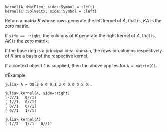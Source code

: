 ```
kernel(A::MatElem; side::Symbol = :left)
kernel(C::SolveCtx; side::Symbol = :left)
```

Return a matrix $K$ whose rows generate the left kernel of $A$, that is, $KA$ is the zero matrix.

If `side == :right`, the columns of $K$ generate the right kernel of $A$, that is, $AK$ is the zero matrix.

If the base ring is a principal ideal domain, the rows or columns respectively of $K$ are a basis of the respective kernel.

If a context object `C` is supplied, then the above applies for `A = matrix(C)`.

#Example

```jldoctest
julia> A = QQ[2 6 0 0;1 3 0 0;0 0 5 0];

julia> kernel(A, side=:right)
[-3//1   0//1]
[ 1//1   0//1]
[ 0//1   0//1]
[ 0//1   1//1]

julia> kernel(A)
[-1//2   1//1   0//1]
```
